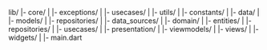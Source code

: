 lib/
|- core/
|  |- exceptions/
|  |- usecases/
|  |- utils/
|  |- constants/
|
|- data/
|  |- models/
|  |- repositories/
|  |- data_sources/
|
|- domain/
|  |- entities/
|  |- repositories/
|  |- usecases/
|
|- presentation/
|  |- viewmodels/
|  |- views/
|     |- widgets/
|
|- main.dart

